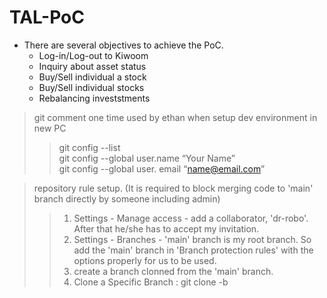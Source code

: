 # TAL-PoC
* There are several objectives to achieve the PoC.
  * Log-in/Log-out to Kiwoom
  * Inquiry about asset status
  * Buy/Sell individual a stock
  * Buy/Sell individual stocks
  * Rebalancing investstments


>git comment one time used by ethan when setup dev environment in new PC
>>git config --list<br>
>>git config --global user.name “Your Name”<br>
>>git config --global user. email “name@email.com”<br>

>repository rule setup. (It is required to block merging code to 'main' branch directly by someone including admin) 
>>1) Settings - Manage access - add a collaborator, 'dr-robo'. After that he/she has to accept my invitation.
>>2) Settings - Branches - 'main' branch is my root  branch. So add the 'main' branch in 'Branch protection rules' with the options properly for us to be used.
>>3) create a branch clonned from the 'main' branch.
>>4) Clone a Specific Branch : git clone -b <branchname> <remote-repo-url>
